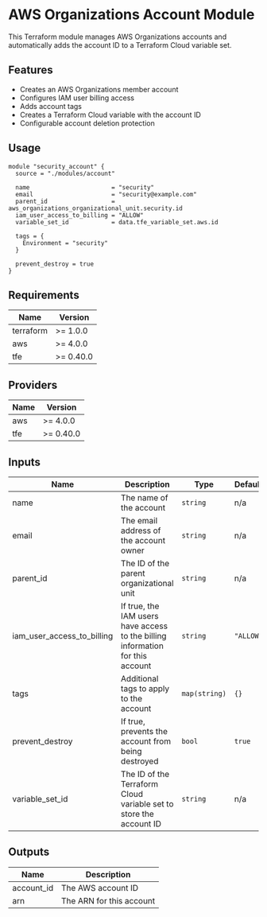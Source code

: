 # AWS Organizations Account Module

This Terraform module manages AWS Organizations accounts and automatically adds the account ID to a Terraform Cloud variable set.

## Features

- Creates an AWS Organizations member account
- Configures IAM user billing access
- Adds account tags
- Creates a Terraform Cloud variable with the account ID
- Configurable account deletion protection

## Usage

```hcl
module "security_account" {
  source = "./modules/account"

  name                       = "security"
  email                      = "security@example.com"
  parent_id                  = aws_organizations_organizational_unit.security.id
  iam_user_access_to_billing = "ALLOW"
  variable_set_id            = data.tfe_variable_set.aws.id
  
  tags = {
    Environment = "security"
  }

  prevent_destroy = true
}
```

## Requirements

| Name | Version |
|------|---------|
| terraform | >= 1.0.0 |
| aws | >= 4.0.0 |
| tfe | >= 0.40.0 |

## Providers

| Name | Version |
|------|---------|
| aws | >= 4.0.0 |
| tfe | >= 0.40.0 |

## Inputs

| Name | Description | Type | Default | Required |
|------|-------------|------|---------|:--------:|
| name | The name of the account | `string` | n/a | yes |
| email | The email address of the account owner | `string` | n/a | yes |
| parent_id | The ID of the parent organizational unit | `string` | n/a | yes |
| iam_user_access_to_billing | If true, the IAM users have access to the billing information for this account | `string` | `"ALLOW"` | no |
| tags | Additional tags to apply to the account | `map(string)` | `{}` | no |
| prevent_destroy | If true, prevents the account from being destroyed | `bool` | `true` | no |
| variable_set_id | The ID of the Terraform Cloud variable set to store the account ID | `string` | n/a | yes |

## Outputs

| Name | Description |
|------|-------------|
| account_id | The AWS account ID |
| arn | The ARN for this account | 
